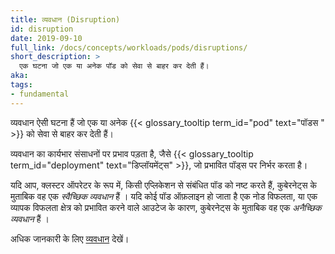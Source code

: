 ```yaml
---
title: व्यवधान (Disruption)
id: disruption
date: 2019-09-10
full_link: /docs/concepts/workloads/pods/disruptions/
short_description: >
  एक घटना जो एक या अनेक पॉड को सेवा से बाहर कर देती हैं।
aka:
tags:
- fundamental
---
```

 व्यवधान ऐसी घटना हैं जो एक या अनेक {{< glossary_tooltip term_id="pod" text="पॉडस " >}} को सेवा से बाहर कर देती हैं।

व्यवधान का कार्यभार संसाधनों पर प्रभाव पड़ता है, जैसे
{{< glossary_tooltip term_id="deployment" text="डिप्लॉयमेंट्स" >}}, जो प्रभावित पॉड्स पर निर्भर करता है। 


<!--अधिक-->

यदि आप, क्लस्टर ऑपरेटर के रूप में, किसी एप्लिकेशन से संबंधित पॉड को नष्ट करते हैं,
कुबेरनेट्स के मुताबिक वह  एक _स्वैच्छिक व्यवधान_ हैं  । यदि कोई पॉड ऑफ़लाइन हो जाता है
एक नोड विफलता, या एक व्यापक विफलता क्षेत्र को प्रभावित करने वाले आउटेज के कारण,
कुबेरनेट्स के मुताबिक वह एक _अनैच्छिक व्यवधान_ हैं ।

अधिक जानकारी के लिए [व्यवधान](/docs/concepts/workloads/pods/disruptions/) देखें।
